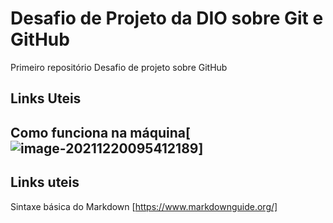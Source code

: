 # Desafio de Projeto  da DIO sobre Git e GitHub
Primeiro repositório
Desafio de projeto sobre GitHub 
## Links Uteis
## Como funciona na máquina[![image-20211220095412189](C:\Users\Usuário\AppData\Roaming\Typora\typora-user-images\image-20211220095412189.png)]

## Links uteis

Sintaxe básica do Markdown [https://www.markdownguide.org/]
